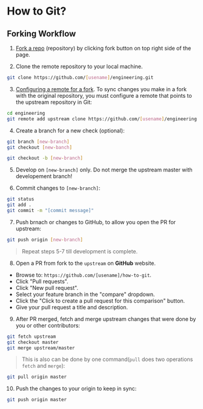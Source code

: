 How to Git?
==========

Forking Workflow
----------------

1. [Fork a repo](https://help.github.com/articles/fork-a-repo/) (repository) by clicking fork button on top right side of the page.

2. Clone the remote repository to your local machine.

  ```sh
  git clone https://github.com/[usename]/engineering.git
  ```

3. [Configuring a remote for a fork](https://help.github.com/articles/configuring-a-remote-for-a-fork/). To sync changes you make in a fork with the original repository, you must configure a remote that points to the upstream repository in Git:

  ```sh
  cd engineering
  git remote add upstream clone https://github.com/[usename]/engineering.git
  ```

4. Create a branch for a new check (optional):

  ```sh
  git branch [new-branch]
  git checkout [new-banch]
  ```

  ```sh
  git checkout -b [new-branch]
  ```

5. Develop on `[new-branch]` only. Do not merge the upstream master with developement branch!

6. Commit changes to `[new-branch]`:

  ```sh
  git status
  git add . 
  git commit -m "[commit message]"
  ```

7. Push brnach or changes to GitHub, to allow you open the PR for upstream:

  ```sh
  git push origin [new-branch]
  ```
  > Repeat steps 5-7 till development is complete.
  
8. Open a PR from fork to the `upstream` on **GitHub** website.

  - Browse to: `https://github.com/[usename]/how-to-git`.
  - Click "Pull requests".
  - Click "New pull request".
  - Select your feature branch in the "compare" dropdown.
  - Click the "Click to create a pull request for this comparison" button.
  - Give your pull request a title and description.

9. After PR merged, fetch and merge upstream changes that were done by you or other contributors:

  ```sh
  git fetch upstream
  git checkout master
  git merge upstream/master
  ```
  > This is also can be done by one command(`pull` does two operations `fetch` and `merge`):
  
  ```sh
  git pull origin master 
  ```
10. Push the changes to your origin to keep in sync:

  ```sh
  git push origin master
  ```

